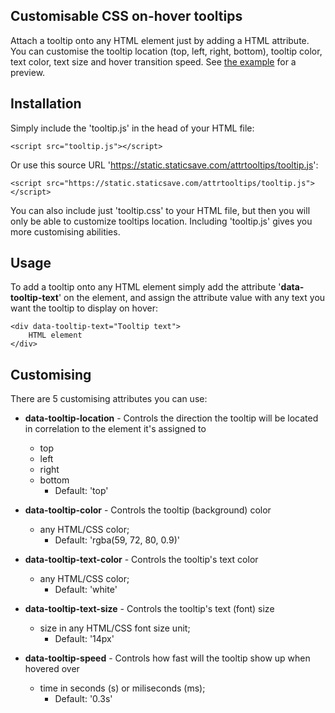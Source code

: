 ## Customisable CSS on-hover tooltips

Attach a tooltip onto any HTML element just by adding a HTML attribute.
You can customise the tooltip location (top, left, right, bottom), tooltip color, text color, text size and hover transition speed.
See [the example](https://toxic48.github.io/attribute-tooltips/example.html) for a preview.


## **Installation**

Simply include the 'tooltip.js' in the head of your HTML file:

```
<script src="tooltip.js"></script>
```

Or use this source URL 'https://static.staticsave.com/attrtooltips/tooltip.js':


```
<script src="https://static.staticsave.com/attrtooltips/tooltip.js"></script>
```


You can also include just 'tooltip.css' to your HTML file, but then you will only be able to customize tooltips location. Including 'tooltip.js' gives you more customising abilities.

## **Usage**

To add a tooltip onto any HTML element simply add the attribute '**data-tooltip-text**' on the element, and assign the attribute value with any text you want the tooltip to display on hover:

```
<div data-tooltip-text="Tooltip text">
    HTML element
</div>
```

## **Customising**

There are 5 customising attributes you can use:

- **data-tooltip-location** - Controls the direction the tooltip will be located in correlation to the element it's assigned to
  - top
  - left
  - right
  - bottom
    - Default: 'top'
  
- **data-tooltip-color** - Controls the tooltip (background) color
  - any HTML/CSS color;
    - Default: 'rgba(59, 72, 80, 0.9)'
    
- **data-tooltip-text-color** - Controls the tooltip's text color
  - any HTML/CSS color;
    - Default: 'white'
    
- **data-tooltip-text-size** - Controls the tooltip's text (font) size
  - size in any HTML/CSS font size unit;
    - Default: '14px'
    
- **data-tooltip-speed** - Controls how fast will the tooltip show up when hovered over
  - time in seconds (s) or miliseconds (ms);
    - Default: '0.3s'
